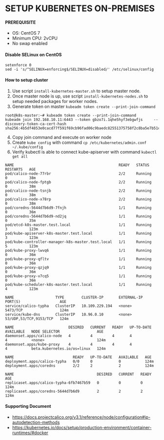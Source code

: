# SETUP KUBERNETES ON-PREMISES

#### PREREQUISITE
- OS: CentOS 7
- Minimum CPU: 2vCPU
- No swap enabled

#### Disable SELinux on CentOS
```
setenforce 0
sed -i 's/^SELINUX=enforcing$/SELINUX=disabled/' /etc/selinux/config
```

#### How to setup cluster
1. Use script ``install-kubernetes-master.sh`` to setup master node.
2. Once master node is up, use script ``install-kubernetes-nodes.sh`` to setup needed packages for worker nodes.
3. Generate token on master ``kubeadm token create --print-join-command``
```
root@k8s-master:~# kubeadm token create --print-join-command
kubeadm join 192.168.10.11:6443 --token gbzo7i.1qhe5hyf3ebgwfjs     --discovery-token-ca-cert-hash sha256:4b5df4853e0cacd77f591f69cb96fad06c9baedc82551375758f2c8ba5e7b51c
```
4. Copy join command and execute on worker node
5. Create ``kube config`` with command `cp /etc/kubernetes/admin.conf ~/.kube/config`
6. Verify kubectl is able to connect kube-apiserver with command `kubectl get all`
```
NAME                                                READY   STATUS    RESTARTS   AGE
pod/calico-node-77rbr                               2/2     Running   0          38m
pod/calico-node-fptgb                               2/2     Running   0          38m
pod/calico-node-tsnjb                               2/2     Running   0          38m
pod/calico-node-x78rp                               2/2     Running   0          38m
pod/coredns-5644d7b6d9-7fnjh                        1/1     Running   0          36m
pod/coredns-5644d7b6d9-nd2jq                        1/1     Running   0          35m
pod/etcd-k8s-master.test.local                      1/1     Running   3          123m
pod/kube-apiserver-k8s-master.test.local            1/1     Running   3          123m
pod/kube-controller-manager-k8s-master.test.local   1/1     Running   5          123m
pod/kube-proxy-lwvq6                                1/1     Running   0          36m
pod/kube-proxy-qfltv                                1/1     Running   0          36m
pod/kube-proxy-qzjq9                                1/1     Running   0          36m
pod/kube-proxy-v7cq5                                1/1     Running   0          36m
pod/kube-scheduler-k8s-master.test.local            1/1     Running   4          123m

NAME                   TYPE        CLUSTER-IP       EXTERNAL-IP   PORT(S)                  AGE
service/calico-typha   ClusterIP   10.109.229.194   <none>        5473/TCP                 124m
service/kube-dns       ClusterIP   10.96.0.10       <none>        53/UDP,53/TCP,9153/TCP   124m

NAME                         DESIRED   CURRENT   READY   UP-TO-DATE   AVAILABLE   NODE SELECTOR                 AGE
daemonset.apps/calico-node   4         4         4       4            4           <none>                        124m
daemonset.apps/kube-proxy    4         4         4       4            4           beta.kubernetes.io/os=linux   124m

NAME                           READY   UP-TO-DATE   AVAILABLE   AGE
deployment.apps/calico-typha   0/0     0            0           124m
deployment.apps/coredns        2/2     2            2           124m

NAME                                      DESIRED   CURRENT   READY   AGE
replicaset.apps/calico-typha-6fb7467b59   0         0         0       124m
replicaset.apps/coredns-5644d7b6d9        2         2         2       124m
```

#### Supporting Document
- https://docs.projectcalico.org/v3.1/reference/node/configuration#ip-autodetection-methods
- https://kubernetes.io/docs/setup/production-environment/container-runtimes/#docker
